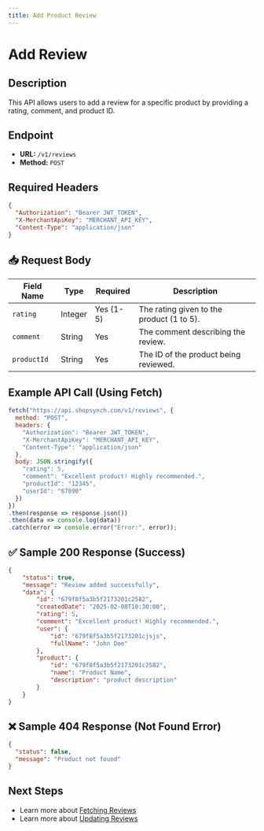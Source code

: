 ```yaml
---
title: Add Product Review
---
```


# Add Review

##  Description
This API allows users to add a review for a specific product by providing a rating, comment, and product ID.

##  Endpoint
- **URL:** `/v1/reviews`
- **Method:** `POST`

##  Required Headers
```json
{
  "Authorization": "Bearer JWT_TOKEN",
  "X-MerchantApiKey": "MERCHANT_API_KEY",
  "Content-Type": "application/json"
}
```

## 📥 Request Body

| Field Name   | Type   | Required | Description |
|--------------|--------|----------|-------------|
| `rating`     | Integer | Yes (1-5) | The rating given to the product (1 to 5). |
| `comment`    | String  | Yes      | The comment describing the review. |
| `productId`  | String  | Yes      | The ID of the product being reviewed. |

##  Example API Call (Using Fetch)
```javascript
fetch("https://api.shopsynch.com/v1/reviews", {
  method: "POST",
  headers: {
    "Authorization": "Bearer JWT_TOKEN",
    "X-MerchantApiKey": "MERCHANT_API_KEY",
    "Content-Type": "application/json"
  },
  body: JSON.stringify({
    "rating": 5,
    "comment": "Excellent product! Highly recommended.",
    "productId": "12345",
    "userId": "67890"
  })
})
.then(response => response.json())
.then(data => console.log(data))
.catch(error => console.error("Error:", error));
```

## ✅ Sample 200 Response (Success)
```json
{
    "status": true,
    "message": "Review added successfully",
    "data": {
        "id": "679f8f5a3b5f2173201c2582",
        "createdDate": "2025-02-08T10:30:00",
        "rating": 5,
        "comment": "Excellent product! Highly recommended.",
        "user": {
            "id": "679f8f5a3b5f2173201cjsjs",
            "fullName": "John Doe"
        },
        "product": {
            "id": "679f8f5a3b5f2173201c2582",
            "name": "Product Name",
            "description": "product description"
        }
    }
}
```

## ❌ Sample 404 Response (Not Found Error)
```json
{
  "status": false,
  "message": "Product not found"
}
```

##  Next Steps
- Learn more about [Fetching Reviews](./fetch-reviews.md)
- Learn more about [Updating Reviews](./hide-review.md)


